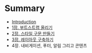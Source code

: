 # Summary

* [Introduction](README.md)
* [1장. 부트스트랩 올리기](chapter1.md)
* [2장. 스타일 구문 만들기](2장-스타일-구문-만들기.md)
* [3장. 레이아웃 구축하기](3장-레이아웃-구축하기.md)
* 4장. 내비게이션, 푸터, 알림 그리고 콘텐츠

